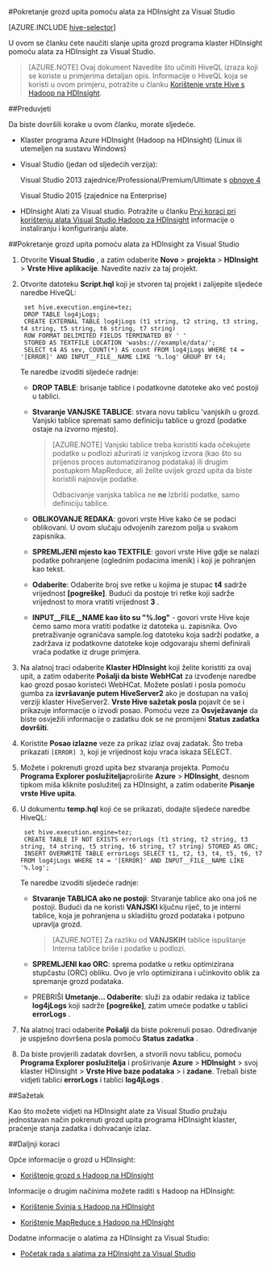 <properties
   pageTitle="Vrste Hive upita pomoću alata za Hadoop za Visual Studio | Microsoft Azure"
   description="Saznajte kako koristiti grozd s Hadoop u HDInsight pomoću alata za Visual Studio Hadoop."
   services="hdinsight"
   documentationCenter=""
   authors="Blackmist"
   manager="jhubbard"
   editor="cgronlun"
    tags="azure-portal"/>

<tags
   ms.service="hdinsight"
   ms.devlang="na"
   ms.topic="article"
   ms.tgt_pltfrm="na"
   ms.workload="big-data"
   ms.date="09/06/2016"
   ms.author="larryfr"/>

#<a name="run-hive-queries-using-the-hdinsight-tools-for-visual-studio"></a>Pokretanje grozd upita pomoću alata za HDInsight za Visual Studio

[AZURE.INCLUDE [hive-selector](../../includes/hdinsight-selector-use-hive.md)]

U ovom se članku ćete naučiti slanje upita grozd programa klaster HDInsight pomoću alata za HDInsight za Visual Studio.

> [AZURE.NOTE] Ovaj dokument Navedite što učiniti HiveQL izraza koji se koriste u primjerima detaljan opis. Informacije o HiveQL koja se koristi u ovom primjeru, potražite u članku [Korištenje vrste Hive s Hadoop na HDInsight](hdinsight-use-hive.md).

##<a id="prereq"></a>Preduvjeti

Da biste dovršili korake u ovom članku, morate sljedeće.

* Klaster programa Azure HDInsight (Hadoop na HDInsight) (Linux ili utemeljen na sustavu Windows)

* Visual Studio (jedan od sljedećih verzija):

    Visual Studio 2013 zajednice/Professional/Premium/Ultimate s [obnove 4](https://www.microsoft.com/download/details.aspx?id=44921)

    Visual Studio 2015 (zajednice na Enterprise)

- HDInsight Alati za Visual studio. Potražite u članku [Prvi koraci pri korištenju alata Visual Studio Hadoop za HDInsight](hdinsight-hadoop-visual-studio-tools-get-started.md) informacije o instaliranju i konfiguriranju alate.

##<a id="run"></a>Pokretanje grozd upita pomoću alata za HDInsight za Visual Studio

1. Otvorite **Visual Studio** , a zatim odaberite **Novo** > **projekta** > **HDInsight** > **Vrste Hive aplikacije**. Navedite naziv za taj projekt.

2. Otvorite datoteku **Script.hql** koji je stvoren taj projekt i zalijepite sljedeće naredbe HiveQL:

        set hive.execution.engine=tez;
        DROP TABLE log4jLogs;
        CREATE EXTERNAL TABLE log4jLogs (t1 string, t2 string, t3 string, t4 string, t5 string, t6 string, t7 string)
        ROW FORMAT DELIMITED FIELDS TERMINATED BY ' '
        STORED AS TEXTFILE LOCATION 'wasbs:///example/data/';
        SELECT t4 AS sev, COUNT(*) AS count FROM log4jLogs WHERE t4 = '[ERROR]' AND INPUT__FILE__NAME LIKE '%.log' GROUP BY t4;

    Te naredbe izvoditi sljedeće radnje:

    * **DROP TABLE**: brisanje tablice i podatkovne datoteke ako već postoji u tablici.
    * **Stvaranje VANJSKE TABLICE**: stvara novu tablicu 'vanjskih u grozd. Vanjski tablice spremati samo definiciju tablice u grozd (podatke ostaje na izvorno mjesto).

        > [AZURE.NOTE] Vanjski tablice treba koristiti kada očekujete podatke u podlozi ažurirati iz vanjskog izvora (kao što su prijenos proces automatiziranog podataka) ili drugim postupkom MapReduce, ali želite uvijek grozd upita da biste koristili najnovije podatke.
        >
        > Odbacivanje vanjska tablica ne **ne** Izbriši podatke, samo definiciju tablice.

    * **OBLIKOVANJE REDAKA**: govori vrste Hive kako će se podaci oblikovani. U ovom slučaju odvojenih zarezom polja u svakom zapisnika.
    * **SPREMLJENI mjesto kao TEXTFILE**: govori vrste Hive gdje se nalazi podatke pohranjene (oglednim podacima imenik) i koji je pohranjen kao tekst.
    * **Odaberite**: Odaberite broj sve retke u kojima je stupac **t4** sadrže vrijednost **[pogreške]**. Budući da postoje tri retke koji sadrže vrijednost to mora vratiti vrijednost **3** .
    * **INPUT__FILE__NAME kao što su "%.log"** - govori vrste Hive koje ćemo samo mora vratiti podatke iz datoteka u. zapisnika. Ovo pretraživanje ograničava sample.log datoteku koja sadrži podatke, a zadržava iz podatkovne datoteke koje odgovaraju shemi definirali vraća podatke iz druge primjera.

3. Na alatnoj traci odaberite **Klaster HDInsight** koji želite koristiti za ovaj upit, a zatim odaberite **Pošalji da biste WebHCat** za izvođenje naredbe kao grozd posao koristeći WebHCat. Možete poslati i posla pomoću gumba za __izvršavanje putem HiveServer2__ ako je dostupan na vašoj verziji klaster HiveServer2. **Vrste Hive sažetak posla** pojavit će se i prikazuje informacije o izvodi posao. Pomoću veze za **Osvježavanje** da biste osvježili informacije o zadatku dok se ne promijeni **Status zadatka** **dovršiti**.

4. Koristite **Posao izlazne** veze za prikaz izlaz ovaj zadatak. Što treba prikazati `[ERROR] 3`, koji je vrijednost koju vraća iskaza SELECT.

5. Možete i pokrenuti grozd upita bez stvaranja projekta. Pomoću **Programa Explorer poslužitelja**proširite **Azure** > **HDInsight**, desnom tipkom miša kliknite poslužitelj za HDInsight, a zatim odaberite **Pisanje vrste Hive upita**.

6. U dokumentu **temp.hql** koji će se prikazati, dodajte sljedeće naredbe HiveQL:

        set hive.execution.engine=tez;
        CREATE TABLE IF NOT EXISTS errorLogs (t1 string, t2 string, t3 string, t4 string, t5 string, t6 string, t7 string) STORED AS ORC;
        INSERT OVERWRITE TABLE errorLogs SELECT t1, t2, t3, t4, t5, t6, t7 FROM log4jLogs WHERE t4 = '[ERROR]' AND INPUT__FILE__NAME LIKE '%.log';

    Te naredbe izvoditi sljedeće radnje:

    * **Stvaranje TABLICA ako ne postoji**: Stvaranje tablice ako ona još ne postoji. Budući da ne koristi **VANJSKI** ključnu riječ, to je interni tablice, koja je pohranjena u skladištu grozd podataka i potpuno upravlja grozd.

        > [AZURE.NOTE] Za razliku od **VANJSKIH** tablice ispuštanje Interna tablice briše i podatke u podlozi.

    * **SPREMLJENI kao ORC**: sprema podatke u retku optimizirana stupčastu (ORC) obliku. Ovo je vrlo optimizirana i učinkovito oblik za spremanje grozd podataka.
    * PREBRIŠI **Umetanje... Odaberite**: služi za odabir redaka iz tablice **log4jLogs** koji sadrže **[pogreške]**, zatim umeće podatke u tablici **errorLogs** .

7. Na alatnoj traci odaberite **Pošalji** da biste pokrenuli posao. Određivanje je uspješno dovršena posla pomoću **Status zadatka** .

8. Da biste provjerili zadatak dovršen, a stvorili novu tablicu, pomoću **Programa Explorer poslužitelja** i proširivanje **Azure** > **HDInsight** > svoj klaster HDInsight > **Vrste Hive baze podataka** > i **zadane**. Trebali biste vidjeti tablici **errorLogs** i tablici **log4jLogs** .

##<a id="summary"></a>Sažetak

Kao što možete vidjeti na HDInsight alate za Visual Studio pružaju jednostavan način pokrenuti grozd upita programa HDInsight klaster, praćenje stanja zadatka i dohvaćanje izlaz.

##<a id="nextsteps"></a>Daljnji koraci

Opće informacije o grozd u HDInsight:

* [Korištenje grozd s Hadoop na HDInsight](hdinsight-use-hive.md)

Informacije o drugim načinima možete raditi s Hadoop na HDInsight:

* [Korištenje Svinja s Hadoop na HDInsight](hdinsight-use-pig.md)

* [Korištenje MapReduce s Hadoop na HDInsight](hdinsight-use-mapreduce.md)

Dodatne informacije o alatima za HDInsight za Visual Studio:

* [Početak rada s alatima za HDInsight za Visual Studio](../HDInsight/hdinsight-hadoop-visual-studio-tools-get-started.md)


[hdinsight-sdk-documentation]: http://msdnstage.redmond.corp.microsoft.com/library/dn479185.aspx

[azure-purchase-options]: http://azure.microsoft.com/pricing/purchase-options/
[azure-member-offers]: http://azure.microsoft.com/pricing/member-offers/
[azure-free-trial]: http://azure.microsoft.com/pricing/free-trial/

[apache-tez]: http://tez.apache.org
[apache-hive]: http://hive.apache.org/
[apache-log4j]: http://en.wikipedia.org/wiki/Log4j
[hive-on-tez-wiki]: https://cwiki.apache.org/confluence/display/Hive/Hive+on+Tez
[import-to-excel]: http://azure.microsoft.com/documentation/articles/hdinsight-connect-excel-power-query/


[hdinsight-use-oozie]: hdinsight-use-oozie.md
[hdinsight-analyze-flight-data]: hdinsight-analyze-flight-delay-data.md



[hdinsight-storage]: hdinsight-hadoop-use-blob-storage.md

[hdinsight-provision]: hdinsight-provision-clusters.md
[hdinsight-submit-jobs]: hdinsight-submit-hadoop-jobs-programmatically.md
[hdinsight-upload-data]: hdinsight-upload-data.md
[hdinsight-get-started]: hdinsight-hadoop-linux-tutorial-get-started.md

[powershell-here-strings]: http://technet.microsoft.com/library/ee692792.aspx

[image-hdi-hive-powershell]: ./media/hdinsight-use-hive/HDI.HIVE.PowerShell.png
[img-hdi-hive-powershell-output]: ./media/hdinsight-use-hive/HDI.Hive.PowerShell.Output.png
[image-hdi-hive-architecture]: ./media/hdinsight-use-hive/HDI.Hive.Architecture.png

